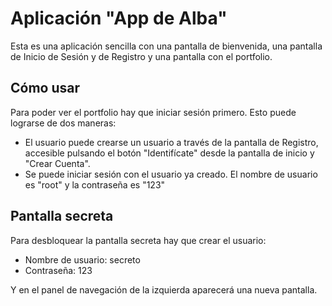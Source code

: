 # Aplicación "App de Alba"

Esta es una aplicación sencilla con una pantalla de bienvenida, una pantalla de Inicio de Sesión y de Registro y una pantalla con el portfolio.

## Cómo usar

Para poder ver el portfolio hay que iniciar sesión primero. Esto puede lograrse de dos maneras:

- El usuario puede crearse un usuario a través de la pantalla de Registro, accesible pulsando el botón "Identifícate" desde la pantalla de inicio y "Crear Cuenta".
- Se puede iniciar sesión con el usuario ya creado. El nombre de usuario es "root" y la contraseña es "123"

## Pantalla secreta

Para desbloquear la pantalla secreta hay que crear el usuario:

- Nombre de usuario: secreto
- Contraseña: 123

Y en el panel de navegación de la izquierda aparecerá una nueva pantalla.

